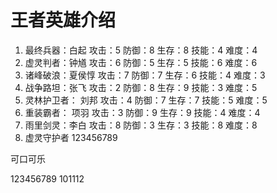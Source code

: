 # 王者英雄介绍
1. 最终兵器：白起  攻击：5  防御：8  生存：8  技能：4  难度：4
2. 虚灵判者：钟馗  攻击：6 防御：5  生存：5  技能：6  难度：6
3. 诸峰破浪：夏侯惇 攻击：7 防御：7 生存：6 技能：4 难度：3
4. 战争路坦：张飞  攻击：2 防御：8 生存：9 技能：3 难度：5
5. 灵林护卫者： 刘邦 攻击：4 防御：7 生存：7 技能：5 难度：5
6. 重装霸者： 项羽 攻击：3 防御：9 生存：9 技能：4 难度：4
7. 雨里剑灵：李白 攻击：8 防御：3 生存：3 技能：8 难度：8
8. 虚灵守护者 123456789

可口可乐

123456789
101112
